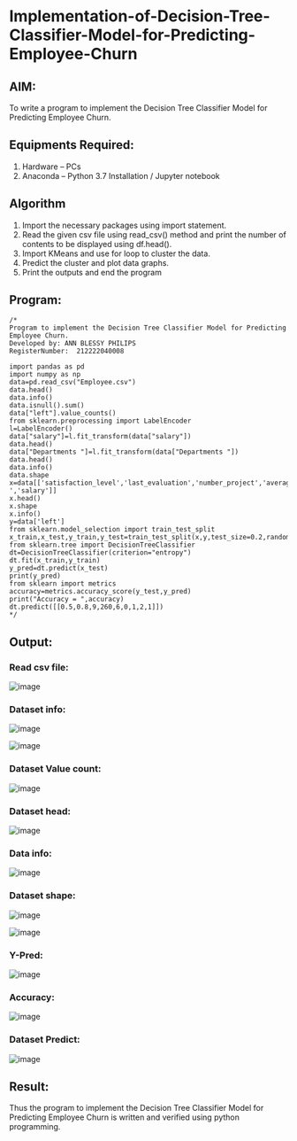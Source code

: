 # Implementation-of-Decision-Tree-Classifier-Model-for-Predicting-Employee-Churn

## AIM:
To write a program to implement the Decision Tree Classifier Model for Predicting Employee Churn.

## Equipments Required:
1. Hardware – PCs
2. Anaconda – Python 3.7 Installation / Jupyter notebook

## Algorithm

1. Import the necessary packages using import statement.
2. Read the given csv file using read_csv() method and print the number of contents to be displayed using df.head().
3. Import KMeans and use for loop to cluster the data.
4. Predict the cluster and plot data graphs.
5. Print the outputs and end the program

## Program:
```
/*
Program to implement the Decision Tree Classifier Model for Predicting Employee Churn.
Developed by: ANN BLESSY PHILIPS
RegisterNumber:  212222040008

import pandas as pd
import numpy as np
data=pd.read_csv("Employee.csv")
data.head()
data.info()
data.isnull().sum()
data["left"].value_counts()
from sklearn.preprocessing import LabelEncoder
l=LabelEncoder()
data["salary"]=l.fit_transform(data["salary"])
data.head()
data["Departments "]=l.fit_transform(data["Departments "])
data.head()
data.info()
data.shape
x=data[['satisfaction_level','last_evaluation','number_project','average_montly_hours','time_spend_company','Work_accident','promotion_last_5years','Departments ','salary']]
x.head()
x.shape
x.info()
y=data['left']
from sklearn.model_selection import train_test_split
x_train,x_test,y_train,y_test=train_test_split(x,y,test_size=0.2,random_state=100)
from sklearn.tree import DecisionTreeClassifier
dt=DecisionTreeClassifier(criterion="entropy")
dt.fit(x_train,y_train)
y_pred=dt.predict(x_test)
print(y_pred)
from sklearn import metrics
accuracy=metrics.accuracy_score(y_test,y_pred)
print("Accuracy = ",accuracy)
dt.predict([[0.5,0.8,9,260,6,0,1,2,1]])
*/
```

## Output:

### Read csv file:

![image](https://github.com/shalinikannan23/Implementation-of-Decision-Tree-Classifier-Model-for-Predicting-Employee-Churn/assets/118656529/60fbf767-4631-44d5-9926-2c24d3b628e2)

### Dataset info:

![image](https://github.com/shalinikannan23/Implementation-of-Decision-Tree-Classifier-Model-for-Predicting-Employee-Churn/assets/118656529/c883f44b-7db1-4085-bd21-7fe0e5cf985d)

![image](https://github.com/shalinikannan23/Implementation-of-Decision-Tree-Classifier-Model-for-Predicting-Employee-Churn/assets/118656529/818d29c1-0319-4ad5-85bf-42e6b8ad4488)

### Dataset Value count:

![image](https://github.com/shalinikannan23/Implementation-of-Decision-Tree-Classifier-Model-for-Predicting-Employee-Churn/assets/118656529/79d18e09-70f9-470f-90d4-53c6a825af93)

### Dataset head:

![image](https://github.com/shalinikannan23/Implementation-of-Decision-Tree-Classifier-Model-for-Predicting-Employee-Churn/assets/118656529/65a4703e-2083-45ec-81f4-463a1a302574)

### Data info:

![image](https://github.com/shalinikannan23/Implementation-of-Decision-Tree-Classifier-Model-for-Predicting-Employee-Churn/assets/118656529/0374428c-44d8-4a2c-a72a-6b3f2d820604)

### Dataset shape:

![image](https://github.com/shalinikannan23/Implementation-of-Decision-Tree-Classifier-Model-for-Predicting-Employee-Churn/assets/118656529/24970a9c-945c-4e0f-aeb2-fbdd4f82a8ee)

![image](https://github.com/shalinikannan23/Implementation-of-Decision-Tree-Classifier-Model-for-Predicting-Employee-Churn/assets/118656529/105592b3-78be-48dc-a29a-65f26ce957e5)

### Y-Pred:

![image](https://github.com/shalinikannan23/Implementation-of-Decision-Tree-Classifier-Model-for-Predicting-Employee-Churn/assets/118656529/417f3652-06e2-4fa6-9d79-16dd29a2cec1)

### Accuracy:

![image](https://github.com/shalinikannan23/Implementation-of-Decision-Tree-Classifier-Model-for-Predicting-Employee-Churn/assets/118656529/bedddd9e-cb40-4b59-9257-26e0afc28ae7)

### Dataset Predict:

![image](https://github.com/shalinikannan23/Implementation-of-Decision-Tree-Classifier-Model-for-Predicting-Employee-Churn/assets/118656529/a6d636e5-3a36-4016-b04b-b7a38512cae0)


## Result:
Thus the program to implement the  Decision Tree Classifier Model for Predicting Employee Churn is written and verified using python programming.
